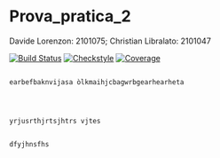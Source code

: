 # Prova_pratica_2
Davide Lorenzon: 2101075; Christian Libralato: 2101047


<!-- BADGES_START -->
[![Build Status](https://github.com/Chris-Libra-Unipd/Prova_pratica_2/actions/workflows/build.yml/badge.svg)](https://github.com/Chris-Libra-Unipd/Prova_pratica_2/actions)
[![Checkstyle](https://img.shields.io/badge/checkstyle-0_errors-green)]()
[![Coverage](https://img.shields.io/badge/coverage->85%25-brightgreen)]()
<!-- BADGES_END -->
```

earbefbaknvijasa òlkmaihjcbagwrbgearhearheta




yrjusrthjrtsjhtrs vjtes


dfyjhnsfhs

